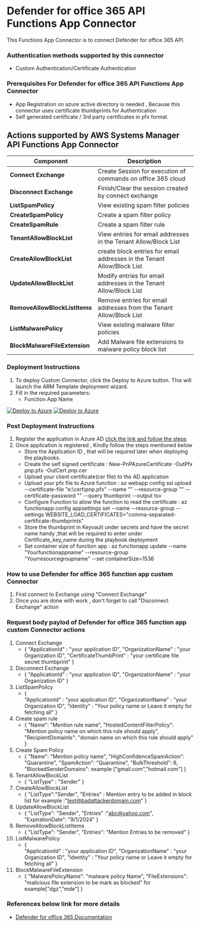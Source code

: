 # Defender for office 365 API Functions App Connector

This Functions App Connector is to connect Defender for office 365 API.

### Authentication methods supported by this connector

* Custom Authentication/Certificate Authentication

### Prerequisites For Defender for office 365 API Functions App Connector

* App Registration on azure active directory is needed , Because this connector uses certificate thumbprints for Authentication 
* Self generated certificate / 3rd party certificates in pfx format.

## Actions supported by AWS Systems Manager API Functions App Connector

| **Component** | **Description** |
| --------- | -------------- |
| **Connect Exchange** | Create Session for execution of commands on office 365 cloud  |
| **Disconnect Exchange** | Finish/Clear the session created by connect exchange|
| **ListSpamPolicy** | View existing spam filter policies |
| **CreateSpamPolicy** | Create a spam filter policy |
| **CreateSpamRule** | Create a spam filter rule |
| **TenantAllowBlockList** | View entries for email addresses in the Tenant Allow/Block List|
| **CreateAllowBlockList** | create block entries for email addresses in the Tenant Allow/Block List |
| **UpdateAllowBlockList** | Modify entries for email addresses in the Tenant Allow/Block List |
| **RemoveAllowBlockListItems** | Remove entries for email addresses from the Tenant Allow/Block List |
| **ListMalwarePolicy** | View existing malware filter policies|
| **BlockMalwareFileExtension** | Add Malware file extensions to malware policy block list |

### Deployment Instructions

1. To deploy Custom Connector, click the Deploy to Azure button. This will launch the ARM Template deployment wizard.
2. Fill in the required parameters:
    - Function App Name

[![Deploy to Azure](https://aka.ms/deploytoazurebutton)](https://portal.azure.com/#create/Microsoft.Template/uri/https%3A%2F%2Fraw.githubusercontent.com%2FAzure%2FAzure-Sentinel%2Fmaster%2FSolutions%2FMicrosoft%2520Defender%2520for%2520Office%2520365%2FPlaybooks%2FCustomConnector%2FO365_Defender_FunctionAppConnector%2Fazuredeploy.json) [![Deploy to Azure](https://aka.ms/deploytoazuregovbutton)](https://portal.azure.us/#create/Microsoft.Template/uri/https%3A%2F%2Fraw.githubusercontent.com%2FAzure%2FAzure-Sentinel%2Fmaster%2FSolutions%2FMicrosoft%2520Defender%2520for%2520Office%2520365%2FPlaybooks%2FCustomConnector%2FO365_Defender_FunctionAppConnector%2Fazuredeploy.json)

### Post Deployment Instructions
1. Register the application in Azure AD [click the link and follow the steps](https://learn.microsoft.com/powershell/exchange/app-only-auth-powershell-v2?view=exchange-ps)
2. Once application is registered , Kindly follow the steps mentioned below
	- Store the Application ID , that will be required later when deploying the playbooks.
	- Create the self signed certificate : New-PnPAzureCertificate -OutPfx pnp.pfx -OutCert pnp.cer
	- Upload your client certificate(cer file) to the AD application
	- Upload your pfx file to Azure function : az webapp config ssl upload --certificate-file "e:\cert\pnp.pfx"  --name "<function app name>" --resource-group ""  --certificate-password "" --query thumbprint --output tsv
	- Configure Function to allow the function to read the certificate : az functionapp config appsettings set --name <app-name> --resource-group <resource-group-name> --settings WEBSITE_LOAD_CERTIFICATES="comma-separated-certificate-thumbprints"
    - Store the thumbprint in Keyvault under secrets and have the secret name handy ,that will be required to enter under Certificate_key_name during the playbook deployment 
	- Set container size of function app : az functionapp update --name "Yourfunctionappname" --resource-group "Yourresourcegroupname" --set containerSize=1536

### How to use Defender for office 365 function app custom Connector
1. First connect to Exchange using "Connect Exchange"
2. Once you are done with work , don't forget to call "Disconnect Exchange" action

### Request body paylod of Defender for office 365 function app custom Connector actions
1. Connect Exchange
	- {
	"ApplicationId" : "your application ID",
	"OrganizationName" : "your Organization ID",
	"CertificateThumbPrint" : "your certificate file secret thumbprint"
	}
2. Disconnect Exchange
	- {
	"ApplicationId" : "your application ID",
	"OrganizationName" : "your Organization ID"
	}
3. ListSpamPolicy
	- {   
	"ApplicationId" : "your application ID",
	"OrganizationName" : "your Organization ID",
	"Identity" : "Your policy name or Leave it empty for fetching all"
	}
4. Create spam rule
	- {
	"Name": "Mention rule name",
	"HostedContentFilterPolicy": "Mention policy name on which this rule should apply",
	"RecipientDomainIs": "domain name on which this rule should apply"
	}
5. Create Spam Policy
	- {
	"Name": "Mention policy name", 
	"HighConfidenceSpamAction": "Quarantine",
	"SpamAction": "Quarantine", 
	"BulkThreshold": 6,
	"BlockedSenderDomains": example ["gmail.com","hotmail.com"]
	}
6. TenantAllowBlockList
	- {
	"ListType" : "Sender" 
	}
7. CreateAllowBlockList
	- {
	"ListType":"Sender",
	"Entries" : Mention entry to be added in block list for example :"test@badattackerdomain.com"
	}
8. UpdateAllowBlockList
	- {
	"ListType": "Sender",
	"Entries" :"abc@yahoo.com",
	"ExpirationDate": "9/1/2024"
	}
9. RemoveAllowBlockListItems
	- {
    	"ListType": "Sender",
    	"Entries": "Mention Entries to be removed"
	}
10. ListMalwarePolicy
	- {   
	"ApplicationId" : "your application ID",
	"OrganizationName" : "your Organization ID",
	"Identity" : "Your policy name or Leave it empty for fetching all"
	}
11. BlockMalwareFileExtension
	- {
    	"MalwarePolicyName": "malware policy Name",
    	"FileExtensions": "malicious file extension to be mark as blocked" for example["dgz","mde"]
	}	
	
### References below link for more details
- [Defender for office 365 Documentation](https://learn.microsoft.com/en-us/microsoft-365/security/office-365-security/anti-spam-policies-configure?view=o365-worldwide)
